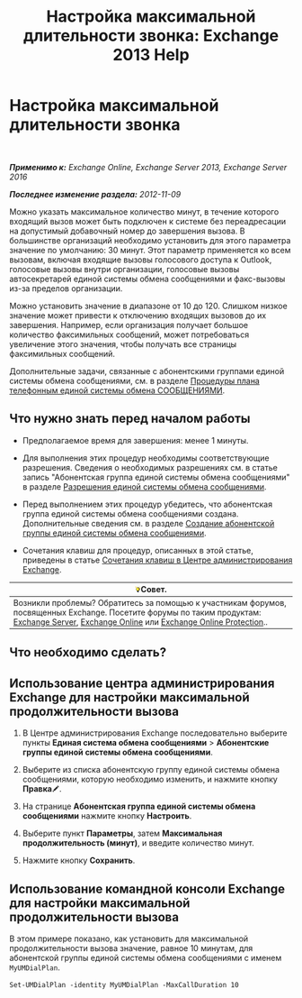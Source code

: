 ﻿---
title: 'Настройка максимальной длительности звонка: Exchange 2013 Help'
TOCTitle: Настройка максимальной длительности звонка
ms:assetid: 01aa40d2-f918-472b-bace-158222143484
ms:mtpsurl: https://technet.microsoft.com/ru-ru/library/Ee423535(v=EXCHG.150)
ms:contentKeyID: 50487351
ms.date: 05/22/2018
mtps_version: v=EXCHG.150
ms.translationtype: MT
---

# Настройка максимальной длительности звонка

 

_**Применимо к:** Exchange Online, Exchange Server 2013, Exchange Server 2016_

_**Последнее изменение раздела:** 2012-11-09_

Можно указать максимальное количество минут, в течение которого входящий вызов может быть подключен к системе без переадресации на допустимый добавочный номер до завершения вызова. В большинстве организаций необходимо установить для этого параметра значение по умолчанию: 30 минут. Этот параметр применяется ко всем вызовам, включая входящие вызовы голосового доступа к Outlook, голосовые вызовы внутри организации, голосовые вызовы автосекретарей единой системы обмена сообщениями и факс-вызовы из-за пределов организации.

Можно установить значение в диапазоне от 10 до 120. Слишком низкое значение может привести к отключению входящих вызовов до их завершения. Например, если организация получает большое количество факсимильных сообщений, может потребоваться увеличение этого значения, чтобы получать все страницы факсимильных сообщений.

Дополнительные задачи, связанные с абонентскими группами единой системы обмена сообщениями, см. в разделе [Процедуры плана телефонным единой системы обмена СООБЩЕНИЯМИ](um-dial-plan-procedures-exchange-2013-help.md).

## Что нужно знать перед началом работы

  - Предполагаемое время для завершения: менее 1 минуты.

  - Для выполнения этих процедур необходимы соответствующие разрешения. Сведения о необходимых разрешениях см. в статье запись "Абонентская группа единой системы обмена сообщениями" в разделе [Разрешения единой системы обмена сообщениями](unified-messaging-permissions-exchange-2013-help.md).

  - Перед выполнением этих процедур убедитесь, что абонентская группа единой системы обмена сообщениями создана. Дополнительные сведения см. в разделе [Создание абонентской группы единой системы обмена сообщениями](create-a-um-dial-plan-exchange-2013-help.md).

  - Сочетания клавиш для процедур, описанных в этой статье, приведены в статье [Сочетания клавиш в Центре администрирования Exchange](keyboard-shortcuts-in-the-exchange-admin-center-exchange-online-protection-help.md).

<table>
<thead>
<tr class="header">
<th><img src="images/Bb124558.tip(EXCHG.150).gif" title="Совет" alt="Совет" />Совет.</th>
</tr>
</thead>
<tbody>
<tr class="odd">
<td>Возникли проблемы? Обратитесь за помощью к участникам форумов, посвященных Exchange. Посетите форумы по таким продуктам: <a href="https://go.microsoft.com/fwlink/p/?linkid=60612">Exchange Server</a>, <a href="https://go.microsoft.com/fwlink/p/?linkid=267542">Exchange Online</a> или <a href="https://go.microsoft.com/fwlink/p/?linkid=285351">Exchange Online Protection</a>..</td>
</tr>
</tbody>
</table>


## Что необходимо сделать?

## Использование центра администрирования Exchange для настройки максимальной продолжительности вызова

1.  В Центре администрирования Exchange последовательно выберите пункты **Единая система обмена сообщениями** \> **Абонентские группы единой системы обмена сообщениями**.

2.  Выберите из списка абонентскую группу единой системы обмена сообщениями, которую необходимо изменить, и нажмите кнопку **Правка**![Значок редактирования](images/Bb124582.6f53ccb2-1f13-4c02-bea0-30690e6ea71d(EXCHG.150).gif "Значок редактирования").

3.  На странице **Абонентская группа единой системы обмена сообщениями** нажмите кнопку **Настроить**.

4.  Выберите пункт **Параметры**, затем **Максимальная продолжительность (минут)**, и введите количество минут.

5.  Нажмите кнопку **Сохранить**.

## Использование командной консоли Exchange для настройки максимальной продолжительности вызова

В этом примере показано, как установить для максимальной продолжительности вызова значение, равное 10 минутам, для абонентской группы единой системы обмена сообщениями с именем `MyUMDialPlan`.

    Set-UMDialPlan -identity MyUMDialPlan -MaxCallDuration 10

